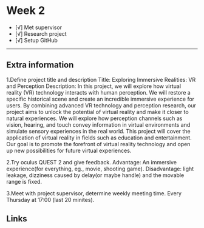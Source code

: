 # Week 2

- [√] Met supervisor
- [√] Research project
- [√] Setup GitHub

---

## Extra information
1.Define project title and description
Title:
Exploring Immersive Realities: VR and Perception
Description:
In this project, we will explore how virtual reality (VR) technology interacts with human perception. 
We will restore a specific historical scene and create an incredible immersive experience for users. 
By combining advanced VR technology and perception research, our project aims to unlock the potential of virtual reality and make it closer to natural experiences. 
We will explore how perception channels such as vision, hearing, and touch convey information in virtual environments and simulate sensory experiences in the real world. 
This project will cover the application of virtual reality in fields such as education and entertainment. 
Our goal is to promote the forefront of virtual reality technology and open up new possibilities for future virtual experiences.

2.Try oculus QUEST 2 and give feedback.
Advantage: An immersive experience(for everything, eg., movie, shooting game).
Disadvantage: light leakage, dizziness caused by delay(or maybe handle) and the movable range is fixed.

3.Meet with project supervisor, determine weekly meeting time.
Every Thursday at 17:00 (last 20 minites).
## Links

